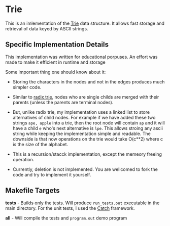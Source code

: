 # Trie #

This is an imlementation of the [Trie](http://en.wikipedia.org/wiki/Trie) data structure. It allows fast storage and retrieval of data keyed by ASCII strings. 


## Specific Implementation Details ##

This implementation was written for educational porpuses. An effort was made to make it efficient in runtime and storage

Some important thing one should know about it:

* Storing the characters in the nodes and not in the edges produces much simpler code.

*  Similar to [radix trie](http://en.wikipedia.org/wiki/Radix_tree), nodes who are single childs are merged with their parents (unless the parents are terminal nodes).

* But, unlike radix trie, my implementation uses a linked list to store alternatives of child nodes. For example if we have added these two strings `ape, apple` into a trie, then the root node will contain `ap` and it will have a child `e` who's next alternative is `lpe`. This allows stroing any ascii string while keeping the implementation simple and readable. The downside is that now operations on the trie would take O(c**2) where c is the size of the alphabet.

* This is a recursion/stacck implementation, except the memeory freeing operation.

* Currently, deletion is not implemented. You are wellcomed to fork the code and try to implement it yourself.


## Makefile Targets ##

**tests** - Builds only the tests. Will produce `run_tests.out` executable in the main directory. For the unit tests, I used the [Catch](https://github.com/philsquared/Catch) framework.

**all** - Will compile the tests and `program.out` demo program

